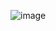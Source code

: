![image](https://user-images.githubusercontent.com/52261474/92289018-d488f400-eec3-11ea-82dd-5d792c746526.png)
